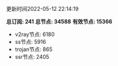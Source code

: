 更新时间2022-05-12 22:14:19

**总订阅: 241**
**总节点: 34588**
**有效节点: 15366**
- v2ray节点: 6180
- ss节点: 5916
- trojan节点: 865
- ssr节点: 2405
